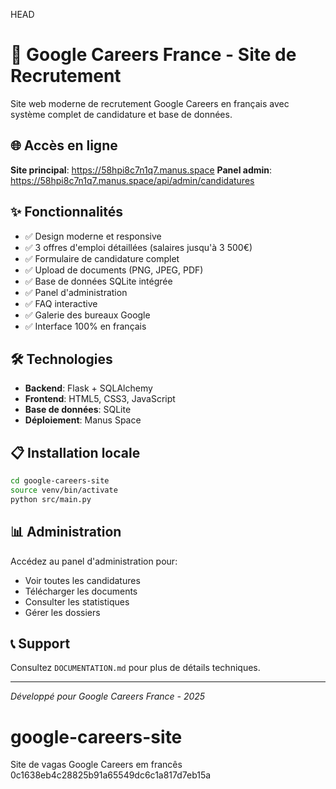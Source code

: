 HEAD
# 🏢 Google Careers France - Site de Recrutement

Site web moderne de recrutement Google Careers en français avec système complet de candidature et base de données.

## 🌐 Accès en ligne

**Site principal**: https://58hpi8c7n1q7.manus.space
**Panel admin**: https://58hpi8c7n1q7.manus.space/api/admin/candidatures

## ✨ Fonctionnalités

- ✅ Design moderne et responsive
- ✅ 3 offres d'emploi détaillées (salaires jusqu'à 3 500€)
- ✅ Formulaire de candidature complet
- ✅ Upload de documents (PNG, JPEG, PDF)
- ✅ Base de données SQLite intégrée
- ✅ Panel d'administration
- ✅ FAQ interactive
- ✅ Galerie des bureaux Google
- ✅ Interface 100% en français

## 🛠️ Technologies

- **Backend**: Flask + SQLAlchemy
- **Frontend**: HTML5, CSS3, JavaScript
- **Base de données**: SQLite
- **Déploiement**: Manus Space

## 📋 Installation locale

```bash
cd google-careers-site
source venv/bin/activate
python src/main.py
```

## 📊 Administration

Accédez au panel d'administration pour:
- Voir toutes les candidatures
- Télécharger les documents
- Consulter les statistiques
- Gérer les dossiers

## 📞 Support

Consultez `DOCUMENTATION.md` pour plus de détails techniques.

---
*Développé pour Google Careers France - 2025*


# google-careers-site
Site de vagas Google Careers em francês
 0c1638eb4c28825b91a65549dc6c1a817d7eb15a
